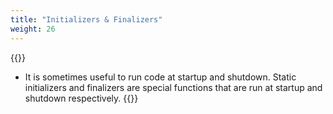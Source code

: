 ```yaml
---
title: "Initializers & Finalizers"
weight: 26
---
```

{{<start>}}
- It is sometimes useful to run code at startup and shutdown. Static initializers and finalizers are special functions that are run at startup and shutdown respectively.
{{<end26>}}

